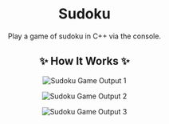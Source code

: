 <div align = "center">

# Sudoku
Play a game of sudoku in C++ via the console.

## ✨ How It Works ✨

![Sudoku Game Output 1](https://github.com/cookiedefender99/Sudoku/assets/112595660/02bf7ae0-bf8b-43a5-9356-8c83b24b248f)

![Sudoku Game Output 2](https://github.com/cookiedefender99/Sudoku/assets/112595660/1e0208ca-1205-4143-a1c4-306985be901e)

![Sudoku Game Output 3](https://github.com/cookiedefender99/Sudoku/assets/112595660/ab4a71b9-d50a-4ec1-88df-1171bb9a6a2c)
